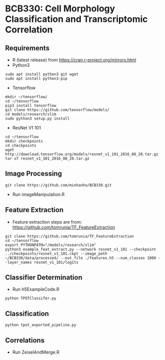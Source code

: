# BCB330: Cell Morphology Classification and Transcriptomic Correlation

## Requirements
* R (latest release) from https://cran.r-project.org/mirrors.html
* Python3
```
sudo apt install python3 git wget
sudo apt install python3-pip
```
* Tensorflow
```
mkdir ~/tensorflow/
cd ~/tensorflow
pip3 install tensorflow
git clone https://github.com/tensorflow/models/
cd models/research/slim
sudo python3 setup.py install
```
* ResNet V1 101
```
cd ~/tensorflow
mkdir checkpoints
cd checkpoints
wget http://download.tensorflow.org/models/resnet_v1_101_2016_08_28.tar.gz
tar xf resnet_v1_101_2016_08_28.tar.gz
```

## Image Processing
```
git clone https://github.com/minhanho/BCB330.git
```
* Run imageManipulation.R

## Feature Extraction
* Feature extraction steps are from: https://github.com/tomrunia/TF_FeatureExtraction
```
git clone https://github.com/tomrunia/TF_FeatureExtraction
cd ~/tensorflow
export PYTHONPATH="/models/research/slim"
python3 example_feat_extract.py --network resnet_v1_101 --checkpoint ../checkpoints/resnet_v1_101.ckpt --image_path ~/BCB330/data/processed/ --out_file ./features.h5 --num_classes 1000 --layer_names resnet_v1_101/logits
```

## Classifier Determination
* Run h5ExampleCode.R
```
python TPOTClassifer.py
```

## Classification
```
python tpot_exported_pipeline.py
```

## Correlations
* Run ZeiselAndMerge.R

